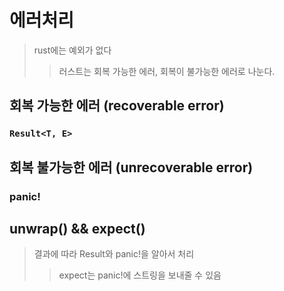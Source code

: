 # 에러처리

> rust에는 예외가 없다
>
> > 러스트는 회복 가능한 에러, 회복이 불가능한 에러로 나눈다.

## 회복 가능한 에러 (recoverable error)

### `Result<T, E>`

## 회복 불가능한 에러 (unrecoverable error)

### panic!

## unwrap() && expect()

> 결과에 따라 Result와 panic!을 알아서 처리
>
> > expect는 panic!에 스트링을 보내줄 수 있음
